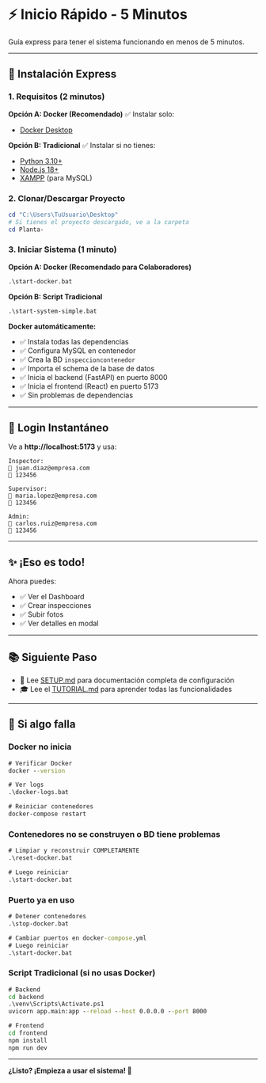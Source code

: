 # ⚡ Inicio Rápido - 5 Minutos

Guía express para tener el sistema funcionando en menos de 5 minutos.

---

## 🚀 Instalación Express

### 1. Requisitos (2 minutos)

**Opción A: Docker (Recomendado)**
✅ Instalar solo:
- [Docker Desktop](https://www.docker.com/products/docker-desktop/)

**Opción B: Tradicional**
✅ Instalar si no tienes:
- [Python 3.10+](https://python.org)
- [Node.js 18+](https://nodejs.org)
- [XAMPP](https://www.apachefriends.org/) (para MySQL)

### 2. Clonar/Descargar Proyecto

```powershell
cd "C:\Users\TuUsuario\Desktop"
# Si tienes el proyecto descargado, ve a la carpeta
cd Planta-
```

### 3. Iniciar Sistema (1 minuto)

**Opción A: Docker (Recomendado para Colaboradores)**
```cmd
.\start-docker.bat
```

**Opción B: Script Tradicional**
```cmd
.\start-system-simple.bat
```

**Docker automáticamente:**
- ✅ Instala todas las dependencias
- ✅ Configura MySQL en contenedor
- ✅ Crea la BD `inspeccioncontenedor`
- ✅ Importa el schema de la base de datos
- ✅ Inicia el backend (FastAPI) en puerto 8000
- ✅ Inicia el frontend (React) en puerto 5173
- ✅ Sin problemas de dependencias

---

## 🔐 Login Instantáneo

Ve a **http://localhost:5173** y usa:

```
Inspector:
📧 juan.diaz@empresa.com
🔑 123456

Supervisor:
📧 maria.lopez@empresa.com
🔑 123456

Admin:
📧 carlos.ruiz@empresa.com
🔑 123456
```

---

## ✨ ¡Eso es todo!

Ahora puedes:
- ✅ Ver el Dashboard
- ✅ Crear inspecciones
- ✅ Subir fotos
- ✅ Ver detalles en modal

---

## 📚 Siguiente Paso

- 📖 Lee [SETUP.md](SETUP.md) para documentación completa de configuración
- 🎓 Lee el [TUTORIAL.md](TUTORIAL.md) para aprender todas las funcionalidades

---

## 🐛 Si algo falla

### Docker no inicia
```cmd
# Verificar Docker
docker --version

# Ver logs
.\docker-logs.bat

# Reiniciar contenedores
docker-compose restart
```

### Contenedores no se construyen o BD tiene problemas
```cmd
# Limpiar y reconstruir COMPLETAMENTE
.\reset-docker.bat

# Luego reiniciar
.\start-docker.bat
```

### Puerto ya en uso
```cmd
# Detener contenedores
.\stop-docker.bat

# Cambiar puertos en docker-compose.yml
# Luego reiniciar
.\start-docker.bat
```

### Script Tradicional (si no usas Docker)
```cmd
# Backend
cd backend
.\venv\Scripts\Activate.ps1
uvicorn app.main:app --reload --host 0.0.0.0 --port 8000

# Frontend
cd frontend
npm install
npm run dev
```

---

**¿Listo? ¡Empieza a usar el sistema! 🚀**
